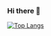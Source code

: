 ### Hi there 👋

<!--
**Francois-lenne/Francois-lenne** is a ✨ _special_ ✨ repository because its `README.md` (this file) appears on your GitHub profile.

Here are some ideas to get you started:

- 🔭 I’m currently working on Python, Docker, Google Cloud Platform
- 🌱 I’m currently learning GCP, Plumber, Gravitee 
- 💬 Ask me about Data Topic ! 
- 📫 How to reach me: francis.lenne.etu@univ-lille.fr
-->


[![Top Langs](https://github-readme-stats.vercel.app/api/top-langs/?username=Francois-lenne&layout=compact)](https://github.com/anuraghazra/github-readme-stats)
